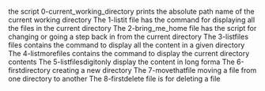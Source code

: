 the script 0-current_working_directory prints the absolute path name of the current working directory
The 1-listit file has the command for displaying all the files in the current directory
The 2-bring_me_home file has the script for changing or going a step back in from the current directory
The 3-listfiles files contains the command to display all the content in a given directory
The 4-listmorefiles contains the command to display the current directory contents
The 5-listfilesdigitonly display the content in long forma
The 6-firstdirectory creating a new directory
The 7-movethatfile moving a file from one directory to another
The 8-firstdelete file is for deleting a file 

